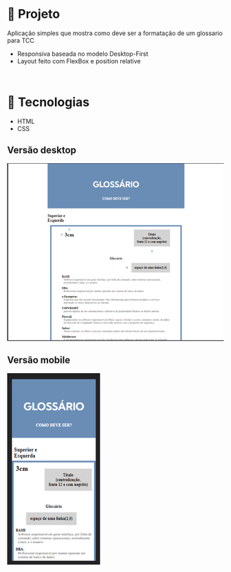 # 📃 Projeto

<p>Aplicação simples que mostra como deve ser a formatação de um glossario para TCC</p>

<ul>
  <li>Responsiva baseada no modelo Desktop-First</li>
  <li>Layout feito com FlexBox e position relative</li>
</ul>

<br>

# 🧪 Tecnologias

<ul>
  <li>HTML</li>
  <li>CSS</li>
</ul>

## Versão desktop

<img src="./assets/glossario.png"/>

<br>

## Versão mobile

<img src="./assets/glossario-mobile.png"/>
